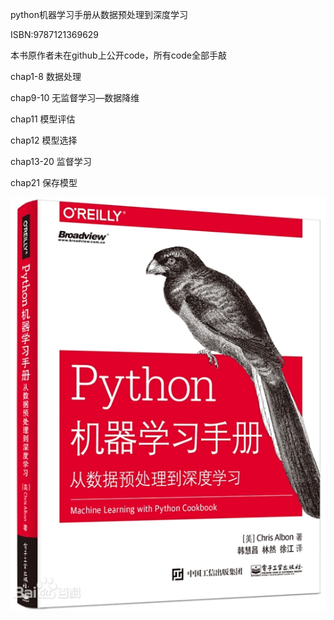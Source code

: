 python机器学习手册从数据预处理到深度学习

ISBN:9787121369629

本书原作者未在github上公开code，所有code全部手敲

chap1-8  数据处理

chap9-10  无监督学习—数据降维

chap11 模型评估

chap12 模型选择

chap13-20 监督学习

chap21 保存模型

![](.\img\0.png)

